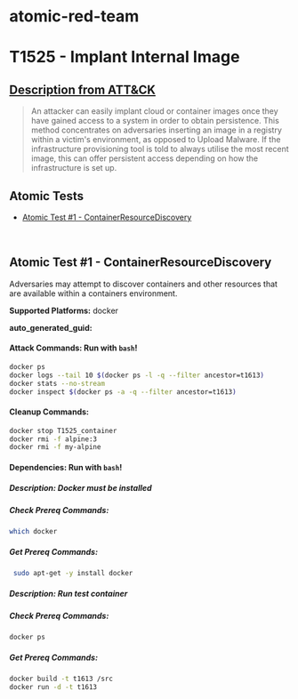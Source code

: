 # atomic-red-team
# T1525 -  Implant Internal Image
## [Description from ATT&CK](https://attack.mitre.org/techniques/T1525/)
<blockquote>An attacker can easily implant cloud or container images once they have gained access to a system in order to obtain persistence. This method concentrates on adversaries inserting an image in a registry within a victim's environment,
as opposed to Upload Malware. If the infrastructure provisioning tool is told to always utilise the most recent image, this can offer persistent access depending on how the infrastructure is set up.</blockquote>

## Atomic Tests

- [Atomic Test #1 - ContainerResourceDiscovery](#atomic-test-1---ContainerResourceDiscovery)


<br/>

## Atomic Test #1 - ContainerResourceDiscovery
Adversaries may attempt to discover containers and other resources that are available within a containers environment. 

**Supported Platforms:** docker


**auto_generated_guid:** 


#### Attack Commands: Run with `bash`! 


```bash
docker ps
docker logs --tail 10 $(docker ps -l -q --filter ancestor=t1613)
docker stats --no-stream
docker inspect $(docker ps -a -q --filter ancestor=t1613)

```

#### Cleanup Commands:
```bash
docker stop T1525_container
docker rmi -f alpine:3
docker rmi -f my-alpine
```



#### Dependencies:  Run with `bash`!
##### Description: Docker must be installed
##### Check Prereq Commands:
```bash
which docker

```
##### Get Prereq Commands:
```bash
 sudo apt-get -y install docker

```
##### Description: Run test container
##### Check Prereq Commands:
```bash
docker ps

```
##### Get Prereq Commands:
```bash
docker build -t t1613 /src
docker run -d -t t1613

```




<br/>
